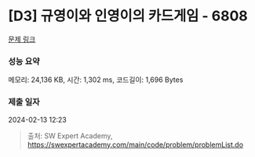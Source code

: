 # [D3] 규영이와 인영이의 카드게임 - 6808 

[문제 링크](https://swexpertacademy.com/main/code/problem/problemDetail.do?contestProbId=AWgv9va6HnkDFAW0) 

### 성능 요약

메모리: 24,136 KB, 시간: 1,302 ms, 코드길이: 1,696 Bytes

### 제출 일자

2024-02-13 12:23



> 출처: SW Expert Academy, https://swexpertacademy.com/main/code/problem/problemList.do